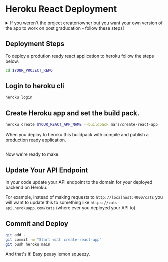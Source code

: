 # Heroku React Deployment

<details>
  <summary>If you weren't the project creator/owner but you want your own version of the app to work on post gradudation - follow these steps!</summary>
  <br>
  If this is a group project, and you weren't the original creator of the repo you will most likely want to have your own version of the app deployed that you can continue to work on post graduation.

1. Go ahead and make your way to the repo for the project on Github and fork that project to your own Github account.

2. Once you've forked it, clone the repo to your local machine and rename it to something different. This will be your personal version of the repo.
for example.
```bash
git clone git@github.com:myusername/wayfarer-project.git wayfarer-project-personal
```
3. Now you're ready to deploy!
</details>


## Deployment Steps

To deploy a prodution ready react application to heroku follow the steps below. 
```bash
cd $YOUR_PROJECT_REPO
```

## Login to heroku cli
```bash 
heroku login
```

## Create Heroku app and set the build pack. 
```bash
heroku create $YOUR_REACT_APP_NAME --buildpack mars/create-react-app
```
When you deploy to heroku this buildpack with compile and publish a production ready application. 

##
Now we're ready to make 

## Update Your API Endpoint
In your code update your API endpoint to the domain for your deployed backend on Heroku.

For example, instead of making requests to `http://localhost:4000/cats` you will want to update this to something like `https://cats-api.herokuapp.com/cats` (where ever you deployed your API to).

## Commit and Deploy
```bash
git add .
git commit -m "Start with create-react-app"
git push heroku main
```

And that's it! Easy peasy lemon squeezy. 



